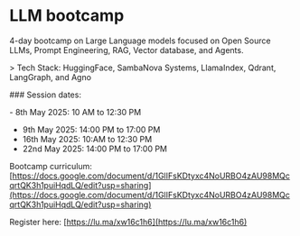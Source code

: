 # LLM bootcamp

​4-day bootcamp on Large Language models focused on Open Source LLMs, Prompt Engineering, RAG, Vector database, and Agents.

​> Tech Stack: HuggingFace, SambaNova Systems, LlamaIndex, Qdrant, LangGraph, and Agno

​### Session dates:

​- 8th May 2025: 10 AM to 12:30 PM
- 9th May 2025: 14:00 PM to 17:00 PM
- 16th May 2025: 10:AM to 12:30 PM
- 22nd May 2025: 14:00 PM to 17:00 PM

​Bootcamp curriculum: [https://docs.google.com/document/d/1GlIFsKDtyxc4NoURBO4zAU98MQcqrtQK3h1puiHqdLQ/edit?usp=sharing](https://docs.google.com/document/d/1GlIFsKDtyxc4NoURBO4zAU98MQcqrtQK3h1puiHqdLQ/edit?usp=sharing)

Register here: [https://lu.ma/xw16c1h6](https://lu.ma/xw16c1h6)
